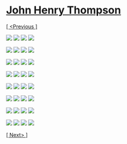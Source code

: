 # [John Henry Thompson](../README.md)

[[ <Previous ]](2016-06-16-1.md)

[![](../media/2016-06-16/10x10-14-thumb.jpg)](../posts/2016-06-16-5.md) [![](../media/2016-06-16/AJ-Graduation-thumb.jpg)](../posts/2016-06-16-6.md) [![](../media/2016-06-16/AJ-Graduation-1-thumb.jpg)](../posts/2016-06-16-7.md) [![](../media/2016-06-16/AJ-Graduation-2-thumb.jpg)](../posts/2016-06-16-8.md)

[![](../media/2016-06-16/AJ-Graduation-3-thumb.jpg)](../posts/2016-06-16-9.md) [![](../media/2016-06-16/AJ-Graduation-4-thumb.jpg)](../posts/2016-06-16-10.md) [![](../media/2016-06-16/AJ-Graduation-5-thumb.jpg)](../posts/2016-06-16-11.md) [![](../media/2016-06-10/AJ-Prom-thumb.jpg)](../posts/2016-06-10-2.md)

[![](../media/2016-06-10/AJ-Prom-1-thumb.jpg)](../posts/2016-06-10-3.md) [![](../media/2016-06-10/AJ-Prom-2-thumb.jpg)](../posts/2016-06-10-4.md) [![](../media/2016-06-10/AJ-Prom-3-thumb.jpg)](../posts/2016-06-10-5.md) [![](../media/2016-06-10/AJ-Prom-4-thumb.jpg)](../posts/2016-06-10-6.md)

[![](../media/2016-06-10/AJ-Prom-5-thumb.jpg)](../posts/2016-06-10-7.md) [![](../media/2016-06-10/AJ-Prom-6-thumb.jpg)](../posts/2016-06-10-8.md) [![](../media/2016-06-10/AJ-Prom-7-thumb.jpg)](../posts/2016-06-10-9.md) [![](../media/2016-06-10/AJ-Prom-8-thumb.jpg)](../posts/2016-06-10-10.md)

[![](../media/2016-06-10/AJ-Prom-9-thumb.jpg)](../posts/2016-06-10-11.md) [![](../media/2016-06-10/AJ-Prom-10-thumb.jpg)](../posts/2016-06-10-12.md) [![](../media/2016-06-10/AJ-Prom-11-thumb.jpg)](../posts/2016-06-10-13.md) [![](../media/2016-06-10/AJ-Prom-12-thumb.jpg)](../posts/2016-06-10-14.md)

[![](../media/2016-06-10/AJ-Prom-13-thumb.jpg)](../posts/2016-06-10-15.md) [![](../media/2016-06-10/AJ-Prom-14-thumb.jpg)](../posts/2016-06-10-16.md) [![](../media/2016-06-10/AJ-Prom-15-thumb.jpg)](../posts/2016-06-10-17.md) [![](../media/2016-06-10/AJ-Prom-16-thumb.jpg)](../posts/2016-06-10-18.md)

[![](../media/2016-06-10/AJ-Prom-17-thumb.jpg)](../posts/2016-06-10-19.md) [![](../media/2016-06-10/AJ-Prom-18-thumb.jpg)](../posts/2016-06-10-20.md) [![](../media/2016-06-10/AJ-Prom-19-thumb.jpg)](../posts/2016-06-10-21.md) [![](../media/2016-06-10/AJ-Prom-20-thumb.jpg)](../posts/2016-06-10-22.md)

[![](../media/2016-06-10/AJ-Prom-21-thumb.jpg)](../posts/2016-06-10-23.md) [![](../media/2016-06-10/AJ-Prom-22-thumb.jpg)](../posts/2016-06-10-24.md) [![](../media/2016-06-10/AJ-Prom-23-thumb.jpg)](../posts/2016-06-10-25.md) [![](../media/2016-06-10/AJ-Prom-24-thumb.jpg)](../posts/2016-06-10-26.md)

[[ Next> ]](2014-08-01-1.md)